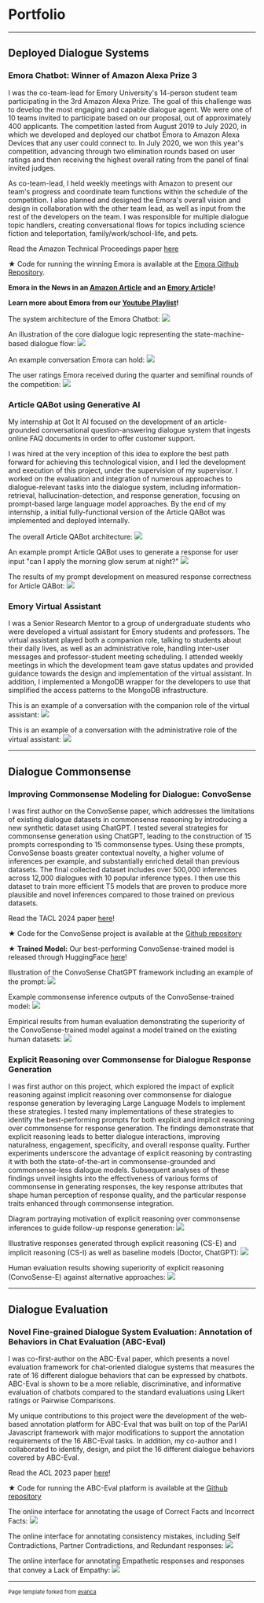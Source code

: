 # Portfolio

---
## Deployed Dialogue Systems


### Emora Chatbot: Winner of Amazon Alexa Prize 3

I was the co-team-lead for Emory University's 14-person student team participating in the 3rd Amazon Alexa Prize. The goal of this challenge was to develop the most engaging and capable dialogue agent. We were one of 10 teams invited to participate based on our proposal, out of approximately 400 applicants. The competition lasted from August 2019 to July 2020, in which we developed and deployed our chatbot Emora to Amazon Alexa Devices that any user could connect to. In July 2020, we won this year's competition, advancing through two elimination rounds based on user ratings and then receiving the highest overall rating from the panel of final invited judges.

As co-team-lead, I held weekly meetings with Amazon to present our team's progress and coordinate team functions within the schedule of the competition. I also planned and designed the Emora's overall vision and design in collaboration with the other team lead, as well as input from the rest of the developers on the team. I was responsible for multiple dialogue topic handlers, creating conversational flows for topics including science fiction and teleportation, family/work/school-life, and pets.

Read the Amazon Technical Proceedings paper [here](https://m.media-amazon.com/images/G/01/mobile-apps/dex/alexa/alexaprize/assets/challenge3/proceedings/Emory-Emora.pdf)

&#9733; Code for running the winning Emora is available at the [Emora Github Repository](https://github.com/emora-chat/emora_ap3_parlai).

<b>Emora in the News in an [Amazon Article](https://www.amazon.science/latest-news/alexa-prize-interviews?fbclid=IwAR2Iu7HwssbVvqmy1AB2gSOtZfoOps5nbxcpQqlTLgrz1czMtWnEH5X1JVY) and an [Emory Article](https://news.emory.edu/stories/2020/08/er_alexa_prize/campus.html)!</b>

<b>Learn more about Emora from our [Youtube Playlist](https://www.youtube.com/playlist?list=PLsMGYQfhCveJE1uSslBZjoiRAVHDJoiQa)!</b>

The system architecture of the Emora Chatbot:
<img src="images/architecture.png"/>

An illustration of the core dialogue logic representing the state-machine-based dialogue flow:
<img src="images/statemachine.png"/>

An example conversation Emora can hold:
<img src="images/emora_convo_example.png"/>

The user ratings Emora received during the quarter and semifinal rounds of the competition:
<img src="images/dailyrating.png"/>



### Article QABot using Generative AI

My internship at Got It AI focused on the development of an article-grounded conversational question-answering dialogue system that ingests online FAQ documents in order to offer customer support. 

I was hired at the very inception of this idea to explore the best path forward for achieving this technological vision, and I led the development and execution of this project, under the supervision of my supervisor. I worked on the evaluation and integration of numerous approaches to dialogue-relevant tasks into the dialogue system, including information-retrieval, hallucination-detection, and response generation, focusing on prompt-based large language model approaches. By the end of my internship, a initial fully-functional version of the Article QABot was implemented and deployed internally.

The overall Article QABot architecture:
<img src="images/articlebot_architecture.png"/>

An example prompt Article QABot uses to generate a response for user input "can I apply the morning glow serum at night?"
<img src="images/articlebot_response_example.png"/>

The results of my prompt development on measured response correctness for Article QABot:
<img src="images/articlebot_response_prompt_improvement.png"/>


### Emory Virtual Assistant

I was a Senior Research Mentor to a group of undergraduate students who were developed a virtual assistant for Emory students and professors. The virtual assistant played both a companion role, talking to students about their daily lives, as well as an administrative role, handling inter-user messages and professor-student meeting scheduling. I attended weekly meetings in which the development team gave status updates and provided guidance towards the design and implementation of the virtual assistant. In addition, I implemented a MongoDB wrapper for the developers to use that simplified the access patterns to the MongoDB infrastructure.

This is an example of a conversation with the companion role of the virtual assistant:
<img src="images/companion_bot_example.png"/>

This is an example of a conversation with the administrative role of the virtual assistant:
<img src="images/assistant_bot_example.png"/>




---
## Dialogue Commonsense

### Improving Commonsense Modeling for Dialogue: ConvoSense

I was first author on the ConvoSense paper, which addresses the limitations of existing dialogue datasets in commonsense reasoning by introducing a new synthetic dataset using ChatGPT. I tested several strategies for commonsense generation using ChatGPT, leading to the construction of 15 prompts corresponding to 15 commonsense types. Using these prompts, ConvoSense boasts greater contextual novelty, a higher volume of inferences per example, and substantially enriched detail than previous datasets. The final collected dataset includes over 500,000 inferences across 12,000 dialogues with 10 popular inference types. I then use this dataset to train more efficient T5 models that are proven to produce more plausible and novel inferences compared to those trained on previous datasets.

Read the TACL 2024 paper [here](https://aclanthology.org/2023.acl-long.839/)!

&#9733; Code for the ConvoSense project is available at the [Github repository]()

&#9733; **Trained Model:** Our best-performing ConvoSense-trained model is released through HuggingFace [here](https://huggingface.co/sefinch/ConvoSenseGenerator)!

Illustration of the ConvoSense ChatGPT framework including an example of the prompt: 
<img src="images/convosense_design.png"/>

Example commonsense inference outputs of the ConvoSense-trained model:
<img src="images/convosense_model_example_edit.png"/>

Empirical results from human evaluation demonstrating the superiority of the ConvoSense-trained model against a model trained on the existing human datasets:
<img src="images/convosense_model_results.png"/>


### Explicit Reasoning over Commonsense for Dialogue Response Generation

I was first author on this project, which explored the impact of explicit reasoning against implicit reasoning over commonsense for dialogue response generation by leveraging Large Language Models to implement these strategies. I tested many implementations of these strategies to identify the best-performing prompts for both explicit and implicit reasoning over commonsense for response generation. The findings demonstrate that explicit reasoning leads to better dialogue interactions, improving naturalness, engagement, specificity, and overall response quality. Further experiments underscore the advantage of explicit reasoning by contrasting it with both the state-of-the-art in commonsense-grounded and commonsense-less dialogue models. Subsequent analyses of these findings unveil insights into the effectiveness of various forms of commonsense in generating responses, the key response attributes that shape human perception of response quality, and the particular response traits enhanced through commonsense integration.

Diagram portraying motivation of explicit reasoning over commonsense inferences to guide follow-up response generation:
<img src="images/dialogue-commonsense-example_cropped.png"/>

Illustrative responses generated through explicit reasoning (CS-E) and implicit reasoning (CS-I) as well as baseline models (Doctor, ChatGPT):
<img src="images/rgcs_example.png"/>

Human evaluation results showing superiority of explicit reasoning (ConvoSense-E) against alternative approaches:
<img src="images/rgcs_results.png"/>


---

## Dialogue Evaluation

### Novel Fine-grained Dialogue System Evaluation: Annotation of Behaviors in Chat Evaluation (ABC-Eval)

I was co-first-author on the ABC-Eval paper, which presents a novel evaluation framework for chat-oriented dialogue systems that measures the rate of 16 different dialogue behaviors that can be expressed by chatbots. ABC-Eval is shown to be a more reliable, discriminative, and informative evaluation of chatbots compared to the standard evaluations using Likert ratings or Pairwise Comparisons.

My unique contributions to this project were the development of the web-based annotation platform for ABC-Eval that was built on top of the ParlAI Javascript framework with major modifications to support the annotation requirements of the 16 ABC-Eval tasks. In addition, my co-author and I collaborated to identify, design, and pilot the 16 different dialogue behaviors covered by ABC-Eval.

Read the ACL 2023 paper [here](https://aclanthology.org/2023.acl-long.839/)!

&#9733; Code for running the ABC-Eval platform is available at the [Github repository](https://github.com/emorynlp/ChatEvaluationPlatform)

The online interface for annotating the usage of Correct Facts and Incorrect Facts:
<img src="images/interface_knowledge.png"/>

The online interface for annotating consistency mistakes, including Self Contradictions, Partner Contradictions, and Redundant responses:
<img src="images/interface_consistency.png"/>

The online interface for annotating Empathetic responses and responses that convey a Lack of Empathy:
<img src="images/interface_empathy (1).png"/>


---
<p style="font-size:11px">Page template forked from <a href="https://github.com/evanca/quick-portfolio">evanca</a></p>
<!-- Remove above link if you don't want to attibute -->
